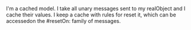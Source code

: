 I'm a cached model. 
I take all unary messages sent to my realObject and I cache their values. 
I keep a cache with rules for reset it, which can be accessedon the #resetOn: family of messages.